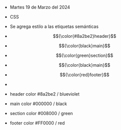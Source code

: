 * Martes 19 de Marzo del 2024
* CSS 
* Se agrega estilo a las etiquetas semánticas

* $${\color{#8a2be2}header}$$
* $${\color{black}main}$$
* $${\color{green}section}$$
* $${\color{black}main}$$
* $${\color{red}footer}$$
* 
* header color #8a2be2 / blueviolet
* main color #000000 / black
* section color #008000 / green
* footer color #FF0000 / red
